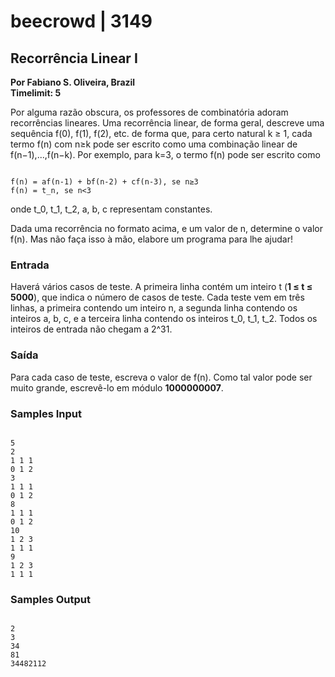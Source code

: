 # beecrowd | 3149  
## Recorrência Linear I  
**Por Fabiano S. Oliveira, Brazil**  
**Timelimit: 5**

Por alguma razão obscura, os professores de combinatória adoram recorrências lineares. Uma recorrência linear, de forma geral, descreve uma sequência f(0), f(1), f(2), etc. de forma que, para certo natural k ≥ 1, cada termo f(n) com n≥k pode ser escrito como uma combinação linear de f(n−1),...,f(n−k). Por exemplo, para k=3, o termo f(n) pode ser escrito como

```

f(n) = af(n-1) + bf(n-2) + cf(n-3), se n≥3
f(n) = t_n, se n<3

```

onde t_0, t_1, t_2, a, b, c representam constantes.

Dada uma recorrência no formato acima, e um valor de n, determine o valor f(n). Mas não faça isso à mão, elabore um programa para lhe ajudar!

### Entrada

Haverá vários casos de teste. A primeira linha contém um inteiro t (**1 ≤ t ≤ 5000**), que indica o número de casos de teste. Cada teste vem em três linhas, a primeira contendo um inteiro n, a segunda linha contendo os inteiros a, b, c, e a terceira linha contendo os inteiros t_0, t_1, t_2. Todos os inteiros de entrada não chegam a 2^31.

### Saída

Para cada caso de teste, escreva o valor de f(n). Como tal valor pode ser muito grande, escrevê-lo em módulo **1000000007**.

### Samples Input
```

5
2
1 1 1
0 1 2
3
1 1 1
0 1 2
8
1 1 1
0 1 2
10
1 2 3
1 1 1
9
1 2 3
1 1 1

```

### Samples Output
```

2
3
34
81
34482112

```

